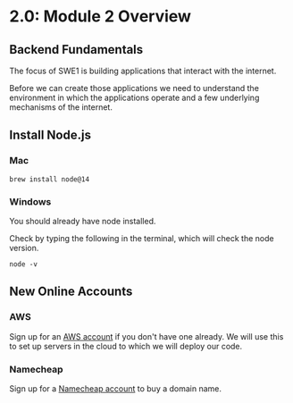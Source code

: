 # 2.0: Module 2 Overview

## **Backend Fundamentals**

The focus of SWE1 is building applications that interact with the internet.

Before we can create those applications we need to understand the environment in which the applications operate and a few underlying mechanisms of the internet.

## Install Node.js

### Mac

```text
brew install node@14
```

### Windows

You should already have node installed.

Check by typing the following in the terminal, which will check the node version.

```text
node -v
```

## New Online Accounts

### AWS

Sign up for an [AWS account](https://aws.amazon.com) if you don't have one already. We will use this to set up servers in the cloud to which we will deploy our code.

### Namecheap

Sign up for a [Namecheap account](https://namecheap.com) to buy a domain name.


